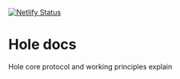 [![Netlify Status](https://api.netlify.com/api/v1/badges/61604119-9dfb-4ccc-986d-508a50401441/deploy-status)](https://app.netlify.com/sites/hole-chat-docs/deploys)
# Hole docs
Hole core protocol and working principles explain
